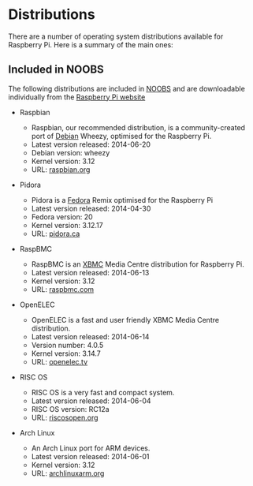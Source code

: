# Distributions

There are a number of operating system distributions available for Raspberry Pi. Here is a summary of the main ones:

## Included in NOOBS

The following distributions are included in [NOOBS](noobs.md) and are downloadable individually from the [Raspberry Pi website](http://www.raspberrypi.org/downloads/)

- Raspbian
    - Raspbian, our recommended distribution, is a community-created port of [Debian](http://www.debian.org/) Wheezy, optimised for the Raspberry Pi.
    - Latest version released: 2014-06-20
    - Debian version: wheezy
    - Kernel version: 3.12
    - URL: [raspbian.org](http://www.raspbian.org/)

- Pidora
    - Pidora is a [Fedora](http://fedoraproject.org/) Remix optimised for the Raspberry Pi
    - Latest version released: 2014-04-30
    - Fedora version: 20
    - Kernel version: 3.12.17
    - URL: [pidora.ca](http://pidora.ca/)

- RaspBMC
    - RaspBMC is an [XBMC](http://xbmc.org/) Media Centre distribution for Raspberry Pi.
    - Latest version released: 2014-06-13
    - Kernel version: 3.12
    - URL: [raspbmc.com](http://www.raspbmc.com/)

- OpenELEC
    - OpenELEC is a fast and user friendly XBMC Media Centre distribution.
    - Latest version released: 2014-06-14
    - Version number: 4.0.5
    - Kernel version: 3.14.7
    - URL: [openelec.tv](http://wiki.openelec.tv/index.php?title=Raspberry_Pi_FAQ)

- RISC OS
    - RISC OS is a very fast and compact system.
    - Latest version released: 2014-06-04
    - RISC OS version: RC12a
    - URL: [riscosopen.org](https://www.riscosopen.org/wiki/documentation/show/Welcome%20to%20RISC%20OS%20Pi)

- Arch Linux
    - An Arch Linux port for ARM devices.
    - Latest version released: 2014-06-01
    - Kernel version: 3.12
    - URL: [archlinuxarm.org](http://archlinuxarm.org/platforms/armv6/raspberry-pi)
